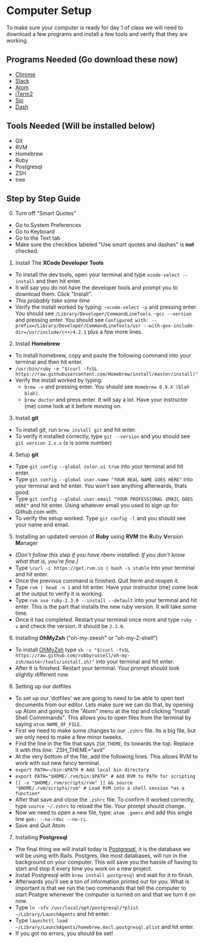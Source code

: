 # Computer Setup
To make sure your computer is ready for day 1 of class we will need to download a few programs and install a few tools and verify that they are working.

## Programs Needed (Go download these now)
 - [Chrome](https://google.com/chrome)
 - [Slack](https://itunes.apple.com/us/app/slack/id803453959?mt=12)
 - [Atom](http://atom.io/)
 - [iTerm2](https://www.iterm2.com/downloads.html)
 - [Sip](https://itunes.apple.com/us/app/sip/id507257563?mt=12)
 - [Dash](https://itunes.apple.com/us/app/dash-3-api-docs-snippets./id449589707?mt=12)
 
## Tools Needed (Will be installed below)
  - Git
  - RVM
  - Homebrew
  - Ruby
  - Postgresql
  - ZSH
  - tree

## Step by Step Guide
 0. Turn off "Smart Quotes"
   - Go to System Preferences
   - Go to Keyboard
   - Go to the Text tab
   - Make sure the checkbox labeled "Use smart quotes and dashes" is **not** checked.
  
 1. Install The **XCode Developer Tools**
   - To install the dev tools, open your terminal and type `xcode-select --install` and then hit enter.
   - It will say you do not have the developer tools and prompt you to download them. Click "Install".
   - _This probably take some time_
   - Verify the install worked by typing:
     -`xcode-select -p` and pressing enter. You should see `/Library/Developer/CommandLineTools`.
     -`gcc --version` and pressing enter. You should see `Configured with: --prefix=/Library/Developer/CommandLineTools/usr --with-gxx-include-dir=/usr/include/c++/4.2.1` plus a few more lines.

 2. Install **Homebrew**
   - To install homebrew, copy and paste the following command into your terminal and then hit enter.
   - `/usr/bin/ruby -e "$(curl -fsSL https://raw.githubusercontent.com/Homebrew/install/master/install)"`
   - Verify the install worked by typing:
     - `brew -v` and pressing enter. You should see `Homebrew 0.9.X (blah blah)`.
     - `brew doctor` and press enter. It will say a lot. Have your instructor (me) come look at it before moving on.
     
 3. Install **git**
   - To install git, run `brew install git` and hit enter.
   - To verify it installed correctly, type `git --version` and you should see `git version 2.x.x` (x is some number)
    
 4. Setup **git**
   - Type `git config --global color.ui true` into your terminal and hit enter.
   - Type `git config --global user.name "YOUR REAL NAME GOES HERE"` into your terminal and hit enter. You won't see anything afterwards, thats good.
   - Type `git config --global user.email "YOUR PROFESSIONAL EMAIL GOES HERE"` and hit enter. Using whatever email you used to sign up for Github.com with.
   - To verify the setup worked. Type `git config -l` and you should see your name and email.
 
 5. Installing an updated version of **Ruby** using **RVM** the **R**uby **V**ersion **M**anager
   - _(Don't follow this step if you have rbenv installed: If you don't know what that is, you're fine.)_
   - Type `\curl -L https://get.rvm.io | bash -s stable` into your terminal and hit enter.
   - Once the previous command is finished. Quit Iterm and reopen it.
   - Type `rvm | head -n 1` and hit enter. Have your instructor (me) come look at the output to verify it is working.
   - Type `rvm use ruby-2.3.0 --install --default` into your terminal and hit enter. This is the part that installs the new ruby version. It will take some time.
   - Once it has completed. Restart your terminal once more and type `ruby -v` and check the version. It should be `2.3.0`.
 
 6. Installing **OhMyZsh** ("oh-my-zeesh" or "oh-my-Z-shell")
   - To install [OhMyZsh](http://ohmyz.sh/) type `sh -c "$(curl -fsSL https://raw.github.com/robbyrussell/oh-my-zsh/master/tools/install.sh)"` into your terminal and hit enter.
   - After it is finished. Restart your terminal. Your prompt should look slightly different now.
  
 6. Setting up our dotfiles
   - To set up our 'dotfiles' we are going to need to be able to open text documents from our editor. Lets make sure we can do that, by opening up Atom and going to the "Atom" menu at the top and clicking "Install Shell Commmands". This allows you to open files from the terminal by saying `atom NAME_OF_FILE`.
   - First we need to make some changes to our `.zshrc` file. Its a big file, but we only need to make a few minor tweeks.
   - Find the line in the file that says `ZSH_THEME`, its towards the top. Replace it with this line: `ZSH_THEME="avit"
   - At the very bottom of the file, add the following lines. This allows RVM to work with out new fancy terminal.
   - `export PATH=~/bin:$PATH # Add local bin directory`
   - `export PATH="$HOME/.rvm/bin:$PATH" # Add RVM to PATH for scripting`
   - `[[ -s "$HOME/.rvm/scripts/rvm" ]] && source "$HOME/.rvm/scripts/rvm" # Load RVM into a shell session *as a function*`
   - After that save and close the `.zshrc` file. To confirm it worked correctly, type `source ~/.zshrc` to reload the file. Your prompt should change.
   - Now we need to open a new file, type: `atom .gemrc` and add this single line `gem: --no-rdoc --no-ri`.
   - Save and Quit Atom
   
 7. Installing **Postgresql**
   - The final thing we will install today is [Postgresql](http://www.postgresql.org/), it is the database we will be using with Rails. Postgres, like most databases, will run in the background on your computer. This will save you the hassle of having to start and stop it every time you work on a new project.
   - Install Postgresql with `brew install postgresql` and wait for it to finish.
   - Afterwards you'll see a ton of information printed out for you. What is important is that we run the two commands that tell the computer to start Postgre whenever the computer is turned on and that we turn it on now.
   - Type `ln -sfv /usr/local/opt/postgresql/*plist ~/Library/LaunchAgents` and hit enter.
   - Type `launchctl load ~/Library/LaunchAgents/homebrew.mxcl.postgresql.plist` and hit enter.
   - If you got no errors, you should be set!


